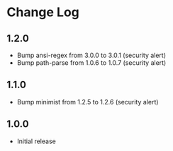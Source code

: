 # Change Log

## 1.2.0

- Bump ansi-regex from 3.0.0 to 3.0.1 (security alert)
- Bump path-parse from 1.0.6 to 1.0.7 (security alert)

## 1.1.0

- Bump minimist from 1.2.5 to 1.2.6 (security alert)

## 1.0.0

- Initial release
